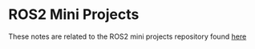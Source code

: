 # ROS2 Mini Projects
These notes are related to the ROS2 mini projects repository found [here](https://github.com/shivcc/ROS2-mini-projects)
